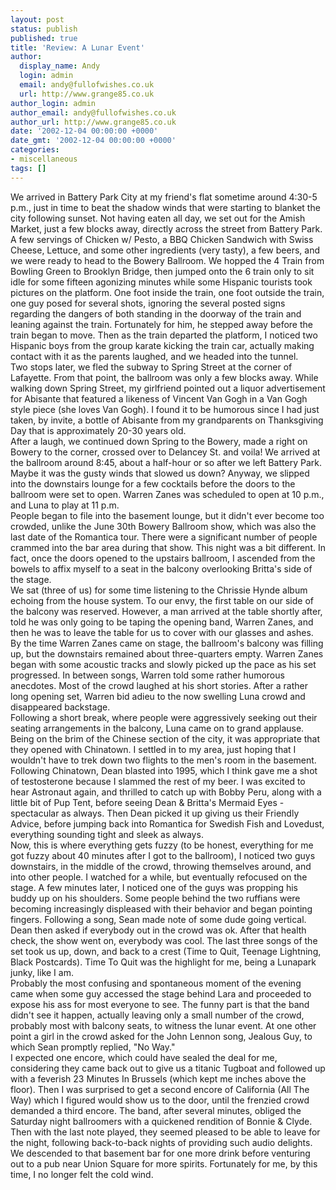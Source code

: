 ```yaml
---
layout: post
status: publish
published: true
title: 'Review: A Lunar Event'
author:
  display_name: Andy
  login: admin
  email: andy@fullofwishes.co.uk
  url: http://www.grange85.co.uk
author_login: admin
author_email: andy@fullofwishes.co.uk
author_url: http://www.grange85.co.uk
date: '2002-12-04 00:00:00 +0000'
date_gmt: '2002-12-04 00:00:00 +0000'
categories:
- miscellaneous
tags: []
---
```

<p>We arrived in Battery Park City at my friend's flat sometime around 4:30-5 p.m., just in time to beat the shadow winds that were starting to blanket the city following sunset. Not having eaten all day, we set out for the Amish Market, just a few blocks away, directly across the street from Battery Park. A few servings of Chicken w/ Pesto, a BBQ Chicken Sandwich with Swiss Cheese, Lettuce, and some other ingredients (very tasty), a few beers, and we were ready to head to the Bowery Ballroom. We hopped the 4 Train from Bowling Green to Brooklyn Bridge, then jumped onto the 6 train only to sit idle for some fifteen agonizing minutes while some Hispanic tourists took pictures on the platform. One foot inside the train, one foot outside the train, one guy posed for several shots, ignoring the several posted signs regarding the dangers of both standing in the doorway of the train and leaning against the train. Fortunately for him, he stepped away before the train began to move. Then as the train departed the platform, I noticed two Hispanic boys from the group karate kicking the train car, actually making contact with it as the parents laughed, and we headed into the tunnel.<br />Two stops later, we fled the subway to Spring Street at the corner of Lafayette. From that point, the ballroom was only a few blocks away. While walking down Spring Street, my girlfriend pointed out a liquor advertisement for Abisante that featured a likeness of Vincent Van Gogh in a Van Gogh style piece (she loves Van Gogh). I found it to be humorous since I had just taken, by invite, a bottle of Abisante from my grandparents on Thanksgiving Day that is approximately 20-30 years old.<br />After a laugh, we continued down Spring to the Bowery, made a right on Bowery to the corner, crossed over to Delancey St. and voila! We arrived at the ballroom around 8:45, about a half-hour or so after we left Battery Park. Maybe it was the gusty winds that slowed us down?  Anyway, we slipped into the downstairs lounge for a few cocktails before the doors to the ballroom were set to open. Warren Zanes was scheduled to open at 10 p.m., and Luna to play at 11 p.m.<br />People began to file into the basement lounge, but it didn't ever become too crowded, unlike the June 30th Bowery Ballroom show, which was also the last date of the Romantica tour. There were a significant number of people crammed into the bar area during that show. This night was a bit different. In fact, once the doors opened to the upstairs ballroom, I ascended from the bowels to affix myself to a seat in the balcony overlooking Britta's side of the stage. <br />We sat (three of us) for some time listening to the Chrissie Hynde album echoing from the house system. To our envy, the first table on our side of the balcony was reserved. However, a man arrived at the table shortly after, told he was only going to be taping the opening band, Warren Zanes, and then he was to leave the table for us to cover with our glasses and ashes. <br />By the time Warren Zanes came on stage, the ballroom's balcony was filling up, but the downstairs remained about three-quarters empty. Warren Zanes began with some acoustic tracks and slowly picked up the pace as his set progressed. In between songs, Warren told some rather humorous anecdotes. Most of the crowd laughed at his short stories. After a rather long opening set, Warren bid adieu to the now swelling Luna crowd and disappeared backstage.<br />Following a short break, where people were aggressively seeking out their seating arrangements in the balcony, Luna came on to grand applause. Being on the brim of the Chinese section of the city, it was appropriate that they opened with Chinatown. I settled in to my area, just hoping that I wouldn't have to trek down two flights to the men's room in the basement. Following Chinatown, Dean blasted into 1995, which I think gave me a shot of testosterone because I slammed the rest of my beer. I was excited to hear Astronaut again, and thrilled to catch up with Bobby Peru, along with a little bit of Pup Tent, before seeing Dean & Britta's Mermaid Eyes - spectacular as always. Then Dean picked it up giving us their Friendly Advice, before jumping back into Romantica for Swedish Fish and Lovedust, everything sounding tight and sleek as always.<br />Now, this is where everything gets fuzzy (to be honest, everything for me got fuzzy about 40 minutes after I got to the ballroom), I noticed two guys downstairs, in the middle of the crowd, throwing themselves around, and into other people. I watched for a while, but eventually refocused on the stage. A few minutes later, I noticed one of the guys was propping his buddy up on his shoulders. Some people behind the two ruffians were becoming increasingly displeased with their behavior and began pointing fingers. Following a song, Sean made note of some dude going vertical. Dean then asked if everybody out in the crowd was ok. After that health check, the show went on, everybody was cool. The last three songs of the set took us up, down, and back to a crest (Time to Quit, Teenage Lightning, Black Postcards). Time To Quit was the highlight for me, being a Lunapark junky, like I am. <br />Probably the most confusing and spontaneous moment of the evening came when some guy accessed the stage behind Lara and proceeded to expose his ass for most everyone to see. The funny part is that the band didn't see it happen, actually leaving only a small number of the crowd, probably most with balcony seats, to witness the lunar event. At one other point a girl in the crowd asked for the John Lennon song, Jealous Guy, to which Sean promptly replied, "No Way."<br />I expected one encore, which could have sealed the deal for me, considering they came back out to give us a titanic Tugboat and followed up with a feverish 23 Minutes In Brussels (which kept me inches above the floor). Then I was surprised to get a second encore of California (All The Way) which I figured would show us to the door, until the frenzied crowd demanded a third encore. The band, after several minutes, obliged the Saturday night ballroomers with a quickened rendition of Bonnie & Clyde. Then with the last note played, they seemed pleased to be able to leave for the night, following back-to-back nights of providing such audio delights. <br />We descended to that basement bar for one more drink before venturing out to a pub near Union Square for more spirits. Fortunately for me, by this time, I no longer felt the cold wind.</p>
